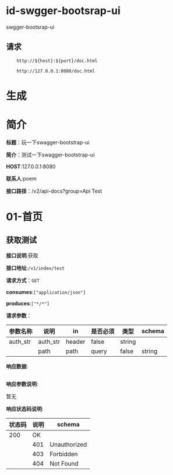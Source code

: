 # id-swgger-bootsrap-ui
swgger-bootsrap-ui

## 请求
```
    http://${host}:${port}/doc.html
```

```
    http://127.0.0.1:8080/doc.html
```
# 生成
# 简介

**标题**：玩一下swagger-bootstrap-ui

**简介**：测试一下swagger-bootstrap-ui

**HOST**:127.0.0.1:8080

**联系人**:poem

**接口路径**：/v2/api-docs?group=Api Test
# 01-首页
## 获取测试

**接口说明**:获取


**接口地址**:`/v1/index/test`


**请求方式**：`GET`


**consumes**:`["application/json"]`


**produces**:`["*/*"]`

**请求参数**：

| 参数名称         | 说明     |     in |  是否必须      |  类型   |  schema  |
| ------------ | -------------------------------- |-----------|--------|----|--- |
|auth_str| auth_str  | header | false |string  |    |
                |path| path  | query | false |string  |    |
                

**响应数据**:

```json

```
**响应参数说明**:

暂无


**响应状态码说明**:

| 状态码         | 说明                             |    schema                         |
| ------------ | -------------------------------- |---------------------- |
| 200 | OK  ||
                | 401 | Unauthorized  ||
                | 403 | Forbidden  ||
                | 404 | Not Found  ||
                

        
    





            
